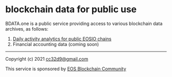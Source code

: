 # blockchain data for public use

BDATA.one is a public service providing access to various blockchain data archives, as follows:

1. [Daily activity analytics for public EOSIO chains](./eosio-activity.html)
2. Financial accounting data (coming soon)


---

Copyright (c) 2021 cc32d9@gmail.com

This service is sponsored by [EOS Blockchain Community](https://pomelo.io/grants/accounting)
